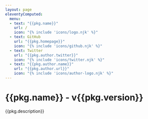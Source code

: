 ```yaml
---
layout: page
eleventyComputed:
  menu:
  - text: "{{pkg.name}}"
    url: /
    icon: "{% include 'icons/logo.njk' %}"
  - text: GitHub
    url: "{{pkg.homepage}}"
    icon: "{% include 'icons/github.njk' %}"
  - text: Twitter
    url: "{{pkg.author.twitter}}"
    icon: "{% include 'icons/twitter.njk' %}"
  - text: "{{pkg.author.name}}"
    url: "{{pkg.author.url}}"
    icon: "{% include 'icons/author-logo.njk' %}"
---
```

# {{pkg.name}} - v{{pkg.version}}

{{pkg.description}}
